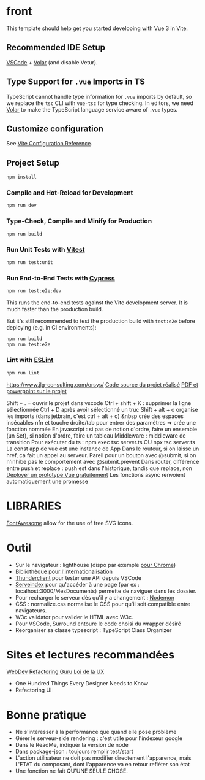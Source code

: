 # front

This template should help get you started developing with Vue 3 in Vite.

## Recommended IDE Setup

[VSCode](https://code.visualstudio.com/) + [Volar](https://marketplace.visualstudio.com/items?itemName=Vue.volar) (and disable Vetur).

## Type Support for `.vue` Imports in TS

TypeScript cannot handle type information for `.vue` imports by default, so we replace the `tsc` CLI with `vue-tsc` for type checking. In editors, we need [Volar](https://marketplace.visualstudio.com/items?itemName=Vue.volar) to make the TypeScript language service aware of `.vue` types.

## Customize configuration

See [Vite Configuration Reference](https://vitejs.dev/config/).

## Project Setup

```sh
npm install
```

### Compile and Hot-Reload for Development

```sh
npm run dev
```

### Type-Check, Compile and Minify for Production

```sh
npm run build
```

### Run Unit Tests with [Vitest](https://vitest.dev/)

```sh
npm run test:unit
```

### Run End-to-End Tests with [Cypress](https://www.cypress.io/)

```sh
npm run test:e2e:dev
```

This runs the end-to-end tests against the Vite development server.
It is much faster than the production build.

But it's still recommended to test the production build with `test:e2e` before deploying (e.g. in CI environments):

```sh
npm run build
npm run test:e2e
```

### Lint with [ESLint](https://eslint.org/)

```sh
npm run lint
```

https://www.jlg-consulting.com/orsys/
[Code source du projet réalisé](https://github.com/jlg-formation/vjspa1-mars-2024/tree/master)
[PDF et powerpoint sur le projet](https://www.jlg-consulting.com/orsys/VJS/)

Shift + . = ouvrir le projet dans vscode
Ctrl + shift + K : supprimer la ligne sélectionnée
Ctrl + D après avoir sélectionné un truc
Shift + alt + o organise les imports (dans jetbrain, c'est ctrl + alt + o)
&nbsp crée des espaces insécables
nfn et touche droite/tab pour entrer des paramètres => crée une fonction nommée
En javascript : si pas de notion d'ordre, faire un ensemble (un Set), si notion d'ordre, faire un tableau
Middleware : middleware de transition
Pour exécuter du ts : npm exec tsc server.ts OU npx tsc server.ts
La const app de vue est une instance de App
Dans le routeur, si on laisse un href, ça fait un appel au serveur. Pareil pour un bouton avec @submit, si on n'inhibe pas le comportement avec @submit.prevent
Dans router, différence entre push et replace : push est dans l'historique, tandis que replace, non
[Déployer un prototype Vue gratuitement](https://blog.logrocket.com/top-services-deploy-vue-app-free/)
Les fonctions async renvoient automatiquement une promesse

# LIBRARIES

[FontAwesome](https://docs.fontawesome.com/web/use-with/vue) allow for the use of free SVG icons.

# Outil

- Sur le navigateur : lighthouse (dispo par exemple [pour Chrome](https://chromewebstore.google.com/detail/lighthouse/blipmdconlkpinefehnmjammfjpmpbjk))
- [Bibliothèque pour l'internationalisation](https://www.i18next.com/)
- [Thunderclient](https://www.thunderclient.com/) pour tester une API depuis VSCode
- [Serveindex](https://www.npmjs.com/package/serve-index) pour qu'accéder à une page (par ex : localhost:3000/MesDocuments) permette de naviguer dans les dossier.
- Pour recharger le serveur dès qu'il y a changement : [Nodemon](https://www.npmjs.com/package/nodemon)
- CSS : normalize.css normalise le CSS pour qu'il soit compatible entre navigateurs.
- W3c validator pour valider le HTML avec W3c.
- Pour VSCode, Surround entoure le code choisi du wrapper désiré
- Reorganiser sa classe typescript : TypeScript Class Organizer

# Sites et lectures recommandées

[WebDev](https://web.dev/?hl=fr)
[Refactoring Guru](https://refactoring.guru/fr)
[Loi de la UX](https://ux-lois.github.io/)

- One Hundred Things Every Designer Needs to Know
- Refactoring UI

# Bonne pratique

- Ne s'intéresser à la performance que quand elle pose problème
- Gérer le serveur-side rendering : c'est utile pour l'indexeur google
- Dans le ReadMe, indiquer la version de node
- Dans package-json : toujours remplir test/start
- L'action utilisateur ne doit pas modifier directement l'apparence, mais L'ETAT du composant, dont l'apparence va en retour refléter son état
- Une fonction ne fait QU'UNE SEULE CHOSE.
